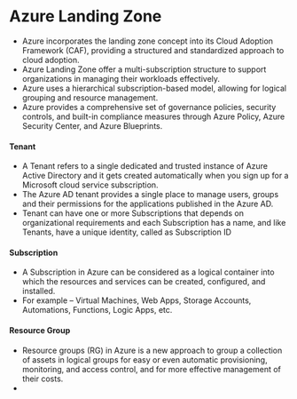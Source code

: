 # Azure Landing Zone
 - Azure incorporates the landing zone concept into its Cloud Adoption Framework (CAF), providing a structured and standardized approach to cloud adoption.
 - Azure Landing Zone offer a multi-subscription structure to support organizations in managing their workloads effectively.
 - Azure uses a hierarchical subscription-based model, allowing for logical grouping and resource management.
 - Azure provides a comprehensive set of governance policies, security controls, and built-in compliance measures through Azure Policy, Azure Security Center, and Azure Blueprints.

#### Tenant
 - A Tenant refers to a single dedicated and trusted instance of Azure Active Directory and it gets created automatically when you sign up for a Microsoft cloud service subscription.
 - The Azure AD tenant provides a single place to manage users, groups and their permissions for the applications published in the Azure AD.
 - Tenant can have one or more Subscriptions that depends on organizational requirements and each Subscription has a name, and like Tenants, have a unique identity, called as Subscription ID

#### Subscription
 - A Subscription in Azure can be considered as a logical container into which the resources and services can be created, configured, and installed.
 - For example – Virtual Machines, Web Apps, Storage Accounts, Automations, Functions, Logic Apps, etc.

#### Resource Group
 - Resource groups (RG) in Azure is a new approach to group a collection of assets in logical groups for easy or even automatic provisioning, monitoring, and access control, and for more effective management of their costs.
 - 
